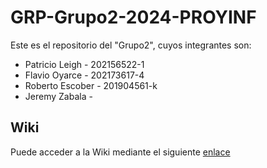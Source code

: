 # GRP-Grupo2-2024-PROYINF

Este es el repositorio del "Grupo2", cuyos integrantes son:

* Patricio Leigh  - 202156522-1
* Flavio Oyarce   - 202173617-4
* Roberto Escober - 201904561-k
* Jeremy Zabala   -


## Wiki

Puede acceder a la Wiki mediante el siguiente [enlace](https://github.com/patoleigh/GRP-Grupo2-2024-PROYINF/wiki)
